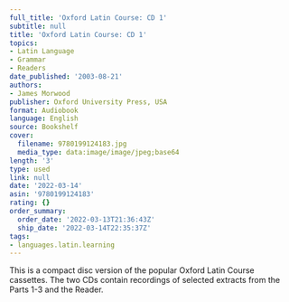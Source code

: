 ```yaml
---
full_title: 'Oxford Latin Course: CD 1'
subtitle: null
title: 'Oxford Latin Course: CD 1'
topics:
- Latin Language
- Grammar
- Readers
date_published: '2003-08-21'
authors:
- James Morwood
publisher: Oxford University Press, USA
format: Audiobook
language: English
source: Bookshelf
cover:
  filename: 9780199124183.jpg
  media_type: data:image/image/jpeg;base64
length: '3'
type: used
link: null
date: '2022-03-14'
asin: '9780199124183'
rating: {}
order_summary:
  order_date: '2022-03-13T21:36:43Z'
  ship_date: '2022-03-14T22:35:37Z'
tags:
- languages.latin.learning
---
```

This is a compact disc version of the popular Oxford Latin Course cassettes. The two CDs contain recordings of selected extracts from the Parts 1-3 and the Reader.
